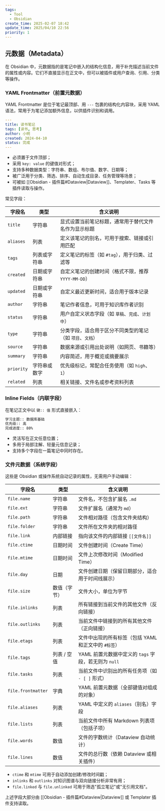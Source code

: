 ```yaml
---
tags:
  - Tool
  - Obsidian
create_time: 2025-02-07 18:42
update_time: 2025/04/10 22:56
priority: 1
---
```


## 元数据（Metadata）

在 Obsidian 中，元数据指的是笔记中嵌入的结构化信息，用于补充描述当前文件的属性或内容。它们不直接显示在正文中，但可以被插件或用户查询、引用、分类等操作。

### YAML Frontmatter（前置元数据）

YAML Frontmatter 是位于笔记最顶部、用 `---` 包裹的结构化内容块，采用 YAML 语法，常用于为笔记添加额外信息，以供插件识别和调用。

```yaml
---
title: 读书笔记
tags: [读书, 思考]
author: 小明
created: 2024-04-10
status: 完成
---
```

- 必须置于文件顶部；
- 采用 `key: value` 的键值对形式；
- 支持多种数据类型：字符串、数组、布尔值、数字、日期等；
- 被广泛用于分类、筛选、排序、自动生成目录、任务管理等场景；
- 可被如 [[Obsidian - 插件篇#Dataview|Dataview]]、Templater、Tasks 等插件读取与操作。

常见字段：

| 字段名        | 类型     | 含义说明                             |
| ---------- | ------ | -------------------------------- |
| `title`    | 字符串    | 显式设置当前笔记标题，通常用于替代文件名作为显示标题       |
| `aliases`  | 列表     | 定义该笔记的别名，可用于搜索、链接或引用匹配           |
| `tags`     | 列表或字符串 | 定义笔记的标签（如 `#tag`），用于归类、过滤等       |
| `created`  | 日期或字符串 | 自定义笔记的创建时间（格式不限，推荐 `YYYY-MM-DD`） |
| `updated`  | 日期或字符串 | 自定义最近更新时间，适合用于版本记录               |
| `author`   | 字符串    | 笔记作者信息，可用于知识库作者识别                |
| `status`   | 字符串    | 用户自定义状态字段（如 `草稿`、`完成`、`计划中`）     |
| `type`     | 字符串    | 分类字段，适合用于区分不同类型的笔记（如 `项目`、`文档`）  |
| `source`   | 字符串    | 数据来源或引用出处说明（如网页、书籍等）             |
| `summary`  | 字符串    | 内容简述，用于概览或摘要展示                   |
| `priority` | 字符串或数字 | 优先级标记，常配合任务使用（如 `high`、`1`）      |
| `related`  | 列表     | 相关链接、文件名或参考资料列表                  |

### Inline Fields（内联字段）

在笔记正文中以 `键:: 值` 形式直接嵌入：

```markdown
学习主题:: 数据库基础  
优先级:: 高  
完成进度:: 80%
```

- 灵活写在正文任意位置；
- 多用于局部注解、轻量元信息记录；
- 支持多个字段在一篇笔记中同时存在。

### 文件元数据（系统字段）

这些是 Obsidian 或操作系统自动记录的属性，无需用户手动编辑：

| 字段名                | 类型      | 含义说明                                 |
| ------------------ | ------- | ------------------------------------ |
| `file.name`        | 字符串     | 文件名，不包含扩展名 `.md`                     |
| `file.ext`         | 字符串     | 文件扩展名（通常为 `md`）                      |
| `file.path`        | 字符串     | 文件相对路径（包含文件夹结构）                      |
| `file.folder`      | 字符串     | 文件所在文件夹的相对路径                         |
| `file.link`        | 内部链接    | 指向该文件的内部链接 `[[文件名]]`                 |
| `file.ctime`       | 日期时间    | 文件创建时间（Create Time）                  |
| `file.mtime`       | 日期时间    | 文件上次修改时间（Modified Time）              |
| `file.day`         | 日期      | 文件创建日期（保留日期部分，适合用于时间线展示）             |
| `file.size`        | 数值（字节）  | 文件大小，单位为字节                           |
| `file.inlinks`     | 列表      | 所有链接到当前文件的其他文件（反向链接）                 |
| `file.outlinks`    | 列表      | 当前文件中链接到的所有其他文件（正向链接）                |
| `file.etags`       | 列表      | 文件中出现的所有标签（包括 YAML 和正文中的 `#标签`）      |
| `file.tags`        | 列表 / 空值 | YAML 前置元数据中定义的 `tags` 字段，若无则为 `null` |
| `file.tasks`       | 列表      | 当前文件中识别出的所有任务项（如 `- [ ]` 形式）         |
| `file.frontmatter` | 字典      | YAML 前置元数据（全部键值对组成的对象）               |
| `file.aliases`     | 列表      | YAML 中定义的 `aliases`（别名）字段            |
| `file.lists`       | 列表      | 当前文件中所有 Markdown 列表项（包括子项）           |
| `file.words`       | 数值      | 文件的字数统计（Dataview 自动统计）               |
| `file.lines`       | 数值      | 文件的总行数（依赖 Dataview 或相关插件）            |

- `ctime` 和 `mtime` 可用于自动添加创建/修改时间戳；
- `inlinks` 和 `outlinks` 对知识图谱与双向链接分析非常有用；
- `file.linked` 与 `file.unlinked` 可用于筛选"孤立笔记"或"无引用文档"。

上述字段大部分由 [[Obsidian - 插件篇#Dataview|Dataview]] 或 Templater 插件支持读取。
